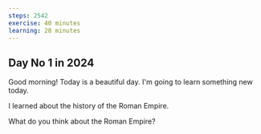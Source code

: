 ```yaml
---
steps: 2542
exercise: 40 minutes
learning: 28 minutes
---
```

## Day No 1 in 2024
Good morning! Today is a beautiful day.
I'm going to learn something new today.

I learned about the history of the Roman Empire.

What do you think about the Roman Empire?

